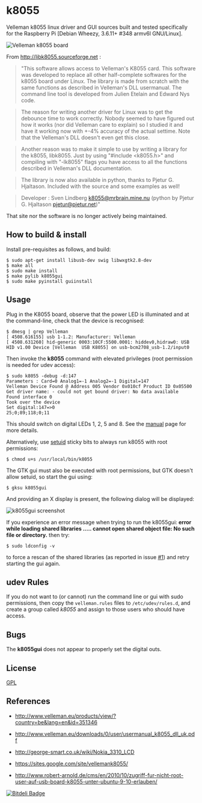 k8055
=====
Velleman k8055 linux driver and GUI sources built and tested specifically 
for the Raspberry Pi [Debian Wheezy, 3.6.11+ #348 armv6l GNU/Linux].

![Velleman k8055 board](https://raw.github.com/rm-hull/k8055/master/k8055.jpg)

From http://libk8055.sourceforge.net :

>"This software allows access to Velleman's K8055 card. This software was
developed to replace all other half-complete softwares for the k8055 board
under Linux. The library is made from scratch with the same functions as
described in Velleman's DLL usermanual. The command line tool is developed from
Julien Etelain and Edward Nys code.

>The reason for writing another driver for Linux was to get the debounce time to
work correctly. Nobody seemed to have figured out how it works (nor did
Velleman care to explain) so I studied it and have it working now with +-4%
accuracy of the actual settime. Note that the Velleman's DLL doesn't even get
this close.

>Another reason was to make it simple to use by writing a library for the k8055,
libk8055. Just by using "#include <k8055.h>" and compiling with "-lk8055" flags
you have access to all the functions described in Velleman's DLL documentation.

>The library is now also available in python, thanks to Pjetur G. Hjaltason.
Included with the source and some examples as well!

>Developer : Sven Lindberg <k8055@mrbrain.mine.nu> (python by Pjetur G.
Hjaltason <pjetur@pjetur.net>)"

That site nor the software is no longer actively being maintained.

How to build & install
----------------------
Install pre-requisites as follows, and build:

    $ sudo apt-get install libusb-dev swig libwxgtk2.8-dev
    $ make all
    $ sudo make install
    $ make pylib k8055gui
    $ sudo make pyinstall guiinstall

Usage
-----
Plug in the K8055 board, observe that the power LED is illuminated and at the command-line,
check that the device is recognised:

    $ dmesg | grep Velleman
    [ 4508.616155] usb 1-1.2: Manufacturer: Velleman 
    [ 4508.631260] hid-generic 0003:10CF:5500.0001: hiddev0,hidraw0: USB HID v1.00 Device [Velleman  USB K8055] on usb-bcm2708_usb-1.2/input0

Then invoke the **k8055** command with elevated privileges (root permission is needed for 
udev access):

    $ sudo k8055 -debug -d:147
    Parameters : Card=0 Analog1=-1 Analog2=-1 Digital=147
    Velleman Device Found @ Address 005 Vendor 0x010cf Product ID 0x05500
    Get driver name: - could not get bound driver: No data available
    Found interface 0
    Took over the device
    Set digital:147=>0
    25;0;89;118;0;11

This should switch on digital LEDs 1, 2, 5 and 8. See the [manual](https://github.com/rm-hull/k8055/blob/master/MANUAL.md)
page for more details.

Alternatively, use [setuid](https://en.wikipedia.org/wiki/Setuid) sticky bits to always 
run k8055 with root permissions:

    $ chmod u+s /usr/local/bin/k8055

The GTK gui must also be executed with root permissions, but GTK doesn't allow setuid, so 
start the gui using:

    $ gksu k8055gui

And providing an X display is present, the following dialog will be displayed:

![k8055gui screenshot](https://raw.github.com/rm-hull/k8055/master/gui/k8055gui.png)

If you experience an error message when trying to run the k8055gui: **error while loading 
shared libraries ..... cannot open shared object file: No such file or directory.** then try:

    $ sudo ldconfig -v

to force a rescan of the shared libraries (as reported in issue [#1](https://github.com/rm-hull/k8055/issues/1)) and retry starting 
the gui again.

udev Rules
----------
If you do not want to (or cannot) run the command line or gui with sudo permissions, then 
copy the `velleman.rules` files to `/etc/udev/rules.d`, and create a group called *k8055*
and assign to those users who should have access.

Bugs
----
The **k8055gui** does not appear to properly set the digital outs.

License
-------
[GPL](http://www.gnu.org/licenses/gpl.html)

References
----------
* http://www.velleman.eu/products/view/?country=be&lang=en&id=351346

* http://www.velleman.eu/downloads/0/user/usermanual_k8055_dll_uk.pdf

* http://george-smart.co.uk/wiki/Nokia_3310_LCD

* https://sites.google.com/site/vellemank8055/

* http://www.robert-arnold.de/cms/en/2010/10/zugriff-fur-nicht-root-user-auf-usb-board-k8055-unter-ubuntu-9-10-erlauben/


[![Bitdeli Badge](https://d2weczhvl823v0.cloudfront.net/rm-hull/k8055/trend.png)](https://bitdeli.com/free "Bitdeli Badge")

